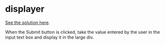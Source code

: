 # displayer

[See the solution here][solution].

When the Submit button is clicked, take the value entered by the user in the
input text box and display it in the large div.

[solution]: https://github.com/thoughtworks-jumpstart/displayer/tree/solution
